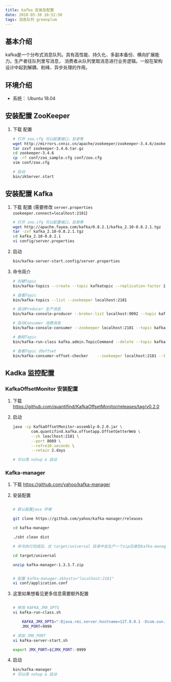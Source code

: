 ```yaml
---
title: kafka 安装及配置
date: 2018-05-30 10:52:58
tags: 消息队列 greenplum 
---
```


## 基本介绍

kafka是一个分布式消息队列。具有高性能、持久化、多副本备份、横向扩展能力。生产者往队列里写消息，
消费者从队列里取消息进行业务逻辑。一般在架构设计中起到解耦、削峰、异步处理的作用。

## 环境介绍

* 系统： Ubuntu 18.04

## 安装配置 ZooKeeper

1. 下载 配置

    ```bash
    # 打开 zoo.cfg 可以配置端口，目录等
    wget http://mirrors.cnnic.cn/apache/zookeeper/zookeeper-3.4.6/zookeeper-3.4.6.tar.gz
    tar zxvf zookeeper-3.4.6.tar.gz
    cd zookeeper-3.4.6
    cp -rf conf/zoo_sample.cfg conf/zoo.cfg
    vim conf/zoo.cfg

    # 启动
    bin/zkServer.start
    ```

## 安装配置 Kafka

1. 下载 配置 (需要修改 `server.properties zookeeper.connect=localhost:2181`)

    ``` bash
    # 打开 zoo.cfg 可以配置端口，目录等
    wget http://apache.fayea.com/kafka/0.8.2.1/kafka_2.10-0.8.2.1.tgz
    tar -zxf kafka_2.10-0.8.2.1.tgz
    cd kafka_2.10-0.8.2.1
    vi config/server.properties
    ```

2. 启动

    ``` bash
    bin/kafka-server-start.config/server.properties
    ```

3. 命令简介

    ```bash
    # 创建Topic
    bin/kafka-topics --create --topic kafkatopic --replication-factor 1 --partitions 1 --zookeeper localhost:2181

    # 查看Topic
    bin/kafka-topics --list --zookeeper localhost:2181

    # 启动Producer 生产消息
    bin/kafka-console-producer --broker-list localhost:9092 --topic kafkatopic

    # 启动Consumer 消费消息
    bin/kafka-console-consumer --zookeeper localhost:2181 --topic kafkatopic --from-beginning

    # 删除Topic
    bin/kafka-run-class kafka.admin.TopicCommand --delete --topic kafkatopic --zookeeper localhost:2181

    # 查看Topic 的offset 
    bin/kafka-consumer-offset-checker    --zookeeper localhost:2181 --topic kafkatopic --group consumer

    ```

## Kadka 监控配置

### KafkaOffsetMonitor 安装配置

1. 下载     https://github.com/quantifind/KafkaOffsetMonitor/releases/tag/v0.2.0

2. 启动

    ```bash
    java -cp KafkaOffsetMonitor-assembly-0.2.0.jar \
            com.quantifind.kafka.offsetapp.OffsetGetterWeb \
            --zk loaclhost:2181 \
            --port 8089 \
            --refre10.seconds \
            --retain 2.days

    # 可以用 nohup & 启动
    ```

### Kafka-manager

1. 下载     https://github.com/yahoo/kafka-manager

2. 安装配置

    ```bash

    # 默认配置java 环境

    git clone https://github.com/yahoo/kafka-manager/releases

    cd kafka-manager

    ./sbt clean dist

    # 命令执行完成后，在 target/universal 目录中会生产一个zip压缩包kafka-manager-1.3.3.7.zip

    cd target/universal 

    unzip kafka-manager-1.3.3.7.zip


    # 配置 kafka-manager.zkhosts="localhost:2181"
    vi conf/application.conf
    ```

3. 这里如果想看见更多信息需要额外配置

    ```bash

    # 修改 KAFKA_JMX_OPTS
    vi kafka-run-class.sh

        KAFKA_JMX_OPTS="-Djava.rmi.server.hostname=127.0.0.1 -Dcom.sun.management.jmxremote=true -Dcom.sun.management.jmxremote.authenticate=false    -Dcom.sun.management.jmxremote.ssl=false"
        JMX_PORT=9999

    # 添加 JMX_PORT
    vi kafka-server-start.sh

    export JMX_PORT=${JMX_PORT:-9999

    ```

4. 启动

    ```bash
    bin/kafka-manager
    # 可以用 nohup & 启动
    ```
